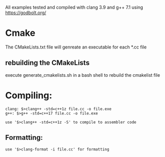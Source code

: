 All examples tested and compiled with clang 3.9 and g++ 7.1 using https://godbolt.org/ 

# Cmake 
The CMakeLists.txt file will genreate an executable for each *.cc file 
## rebuilding the CMakeLists 
execute generate_cmakelists.sh in a bash shell to rebuild the cmakelist file


# Compiling:
	clang: $>clang++ -std=c++1z file.cc -o file.exe
	g++: $>g++ -std=c++17 file.cc -o file.exe
	
	use '$>clang++ -std=c++1z -S' to compile to assembler code

## Formatting:
	use '$>clang-format -i file.cc' for formatting


